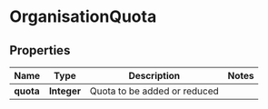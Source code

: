 
# OrganisationQuota

## Properties
Name | Type | Description | Notes
------------ | ------------- | ------------- | -------------
**quota** | **Integer** | Quota to be added or reduced | 



